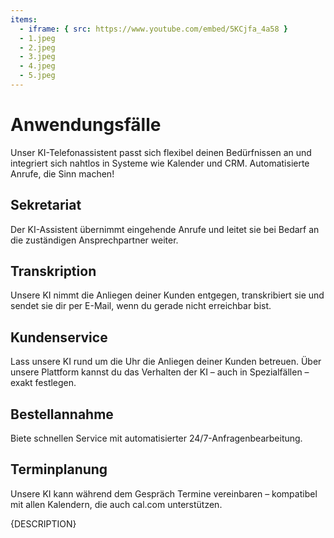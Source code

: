 ```yaml
---
items:
  - iframe: { src: https://www.youtube.com/embed/5KCjfa_4a58 }
  - 1.jpeg
  - 2.jpeg
  - 3.jpeg
  - 4.jpeg
  - 5.jpeg 
---
```



# Anwendungsfälle

Unser KI-Telefonassistent passt sich flexibel deinen Bedürfnissen an und integriert sich nahtlos in Systeme wie Kalender und CRM. Automatisierte Anrufe, die Sinn machen!

## Sekretariat
Der KI-Assistent übernimmt eingehende Anrufe und leitet sie bei Bedarf an die zuständigen Ansprechpartner weiter.


## Transkription
Unsere KI nimmt die Anliegen deiner Kunden entgegen, transkribiert sie und sendet sie dir per E-Mail, wenn du gerade nicht erreichbar bist.

## Kundenservice
Lass unsere KI rund um die Uhr die Anliegen deiner Kunden betreuen. Über unsere Plattform kannst du das Verhalten der KI – auch in Spezialfällen – exakt festlegen.

## Bestellannahme
Biete schnellen Service mit automatisierter 24/7-Anfragenbearbeitung.

## Terminplanung
Unsere KI kann während dem Gespräch Termine vereinbaren – kompatibel mit allen Kalendern, die auch cal.com unterstützen.


{DESCRIPTION}
